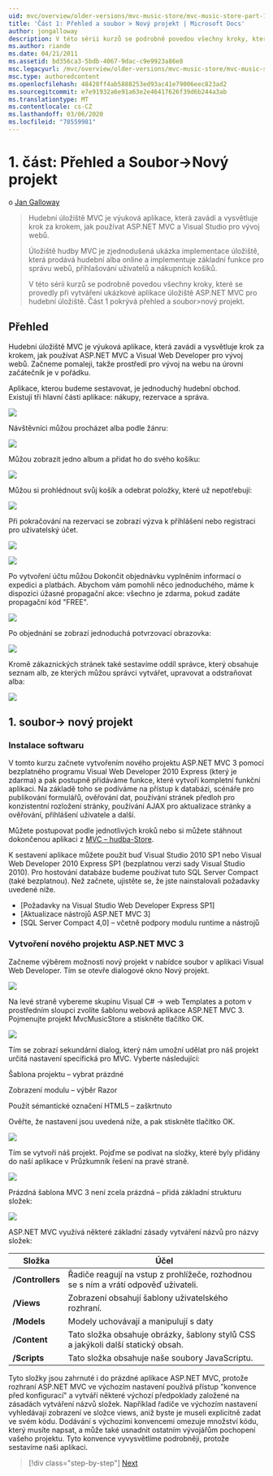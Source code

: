 ```yaml
---
uid: mvc/overview/older-versions/mvc-music-store/mvc-music-store-part-1
title: 'Část 1: Přehled a soubor > Nový projekt | Microsoft Docs'
author: jongalloway
description: V této sérii kurzů se podrobně povedou všechny kroky, které se provedly při vytváření ukázkové aplikace úložiště ASP.NET MVC pro hudební úložiště. Část 1 pokrývá přehled a soubor > Nový projekt.
ms.author: riande
ms.date: 04/21/2011
ms.assetid: bd356ca3-5bdb-4067-9dac-c9e9923a86e8
msc.legacyurl: /mvc/overview/older-versions/mvc-music-store/mvc-music-store-part-1
msc.type: authoredcontent
ms.openlocfilehash: 48428ff4ab5888253ed93ac41e79006eec823ad2
ms.sourcegitcommit: e7e91932a6e91a63e2e46417626f39d6b244a3ab
ms.translationtype: MT
ms.contentlocale: cs-CZ
ms.lasthandoff: 03/06/2020
ms.locfileid: "78559981"
---
```

# <a name="part-1-overview-and-file-new-project"></a>1\. část: Přehled a Soubor->Nový projekt

o [Jan Galloway](https://github.com/jongalloway)

> Hudební úložiště MVC je výuková aplikace, která zavádí a vysvětluje krok za krokem, jak používat ASP.NET MVC a Visual Studio pro vývoj webů.  
>   
> Úložiště hudby MVC je zjednodušená ukázka implementace úložiště, která prodává hudební alba online a implementuje základní funkce pro správu webů, přihlašování uživatelů a nákupních košíků.  
>   
> V této sérii kurzů se podrobně povedou všechny kroky, které se provedly při vytváření ukázkové aplikace úložiště ASP.NET MVC pro hudební úložiště. Část 1 pokrývá přehled a soubor&gt;nový projekt.

## <a name="overview"></a>Přehled

Hudební úložiště MVC je výuková aplikace, která zavádí a vysvětluje krok za krokem, jak používat ASP.NET MVC a Visual Web Developer pro vývoj webů. Začneme pomaleji, takže prostředí pro vývoj na webu na úrovni začátečník je v pořádku.

Aplikace, kterou budeme sestavovat, je jednoduchý hudební obchod. Existují tři hlavní části aplikace: nákupy, rezervace a správa.

![](mvc-music-store-part-1/_static/image1.jpg)

Návštěvníci můžou procházet alba podle žánru:

![](mvc-music-store-part-1/_static/image2.jpg)

Můžou zobrazit jedno album a přidat ho do svého košíku:

![](mvc-music-store-part-1/_static/image3.jpg)

Můžou si prohlédnout svůj košík a odebrat položky, které už nepotřebují:

![](mvc-music-store-part-1/_static/image4.jpg)

Při pokračování na rezervaci se zobrazí výzva k přihlášení nebo registraci pro uživatelský účet.

![](mvc-music-store-part-1/_static/image1.png)

![](mvc-music-store-part-1/_static/image2.png)

Po vytvoření účtu můžou Dokončit objednávku vyplněním informací o expedici a platbách. Abychom vám pomohli něco jednoduchého, máme k dispozici úžasné propagační akce: všechno je zdarma, pokud zadáte propagační kód "FREE".

![](mvc-music-store-part-1/_static/image5.jpg)

Po objednání se zobrazí jednoduchá potvrzovací obrazovka:

![](mvc-music-store-part-1/_static/image6.jpg)

Kromě zákaznických stránek také sestavíme oddíl správce, který obsahuje seznam alb, ze kterých můžou správci vytvářet, upravovat a odstraňovat alba:

![](mvc-music-store-part-1/_static/image7.jpg)

## <a name="1-file--gt-new-project"></a>1. soubor-&gt; nový projekt

### <a name="installing-the-software"></a>Instalace softwaru

V tomto kurzu začnete vytvořením nového projektu ASP.NET MVC 3 pomocí bezplatného programu Visual Web Developer 2010 Express (který je zdarma) a pak postupně přidáváme funkce, které vytvoří kompletní funkční aplikaci. Na základě toho se podíváme na přístup k databázi, scénáře pro publikování formulářů, ověřování dat, používání stránek předloh pro konzistentní rozložení stránky, používání AJAX pro aktualizace stránky a ověřování, přihlášení uživatele a další.

Můžete postupovat podle jednotlivých kroků nebo si můžete stáhnout dokončenou aplikaci z [MVC – hudba-Store](https://github.com/evilDave/MVC-Music-Store).

K sestavení aplikace můžete použít buď Visual Studio 2010 SP1 nebo Visual Web Developer 2010 Express SP1 (bezplatnou verzi sady Visual Studio 2010). Pro hostování databáze budeme používat tuto SQL Server Compact (také bezplatnou). Než začnete, ujistěte se, že jste nainstalovali požadavky uvedené níže.

- [Požadavky na Visual Studio Web Developer Express SP1]
- [Aktualizace nástrojů ASP.NET MVC 3]
- [SQL Server Compact 4,0] – včetně podpory modulu runtime a nástrojů

### <a name="creating-a-new-aspnet-mvc-3-project"></a>Vytvoření nového projektu ASP.NET MVC 3

Začneme výběrem možnosti nový projekt v nabídce soubor v aplikaci Visual Web Developer. Tím se otevře dialogové okno Nový projekt.

![](mvc-music-store-part-1/_static/image5.png)

Na levé straně vybereme skupinu Visual C# -&gt; web Templates a potom v prostředním sloupci zvolíte šablonu webová aplikace ASP.NET MVC 3. Pojmenujte projekt MvcMusicStore a stiskněte tlačítko OK.

![](mvc-music-store-part-1/_static/image8.jpg)

Tím se zobrazí sekundární dialog, který nám umožní udělat pro náš projekt určitá nastavení specifická pro MVC. Vyberte následující:

Šablona projektu – vybrat prázdné

Zobrazení modulu – výběr Razor

Použít sémantické označení HTML5 – zaškrtnuto

Ověřte, že nastavení jsou uvedená níže, a pak stiskněte tlačítko OK.

![](mvc-music-store-part-1/_static/image9.jpg)

Tím se vytvoří náš projekt. Pojďme se podívat na složky, které byly přidány do naší aplikace v Průzkumník řešení na pravé straně.

![](mvc-music-store-part-1/_static/image10.jpg)

Prázdná šablona MVC 3 není zcela prázdná – přidá základní strukturu složek:

![](mvc-music-store-part-1/_static/image6.png)

ASP.NET MVC využívá některé základní zásady vytváření názvů pro názvy složek:

| **Složka** | **Účel** |
| --- | --- |
| **/Controllers** | Řadiče reagují na vstup z prohlížeče, rozhodnou se s ním a vrátí odpověď uživateli. |
| **/Views** | Zobrazení obsahují šablony uživatelského rozhraní. |
| **/Models** | Modely uchovávají a manipulují s daty |
| **/Content** | Tato složka obsahuje obrázky, šablony stylů CSS a jakýkoli další statický obsah. |
| **/Scripts** | Tato složka obsahuje naše soubory JavaScriptu. |

Tyto složky jsou zahrnuté i do prázdné aplikace ASP.NET MVC, protože rozhraní ASP.NET MVC ve výchozím nastavení používá přístup "konvence před konfigurací" a vytváří některé výchozí předpoklady založené na zásadách vytváření názvů složek. Například řadiče ve výchozím nastavení vyhledávají zobrazení ve složce views, aniž byste je museli explicitně zadat ve svém kódu. Dodávání s výchozími konvencemi omezuje množství kódu, který musíte napsat, a může také usnadnit ostatním vývojářům pochopení vašeho projektu. Tyto konvence vyvysvětlíme podrobněji, protože sestavíme naši aplikaci.

> [!div class="step-by-step"]
> [Next](mvc-music-store-part-2.md)
